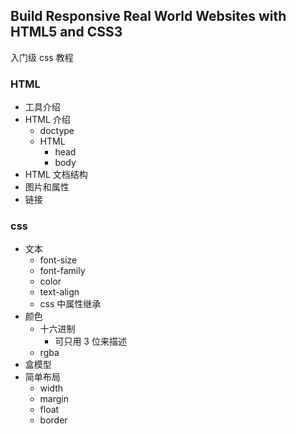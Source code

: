 ## Build Responsive Real World Websites with HTML5 and CSS3

入门级 css 教程

### HTML

- 工具介绍
- HTML 介绍
  - doctype
  - HTML
    - head
    - body
- HTML 文档结构
- 图片和属性
- 链接

### css

- 文本
  - font-size
  - font-family
  - color
  - text-align
  - css 中属性继承
- 颜色
  - 十六进制
    - 可只用 3 位来描述
  - rgba
- 盒模型
- 简单布局
  - width
  - margin
  - float
  - border
